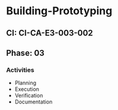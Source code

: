 # Building-Prototyping

## CI: CI-CA-E3-003-002
## Phase: 03

### Activities
- Planning
- Execution
- Verification
- Documentation
